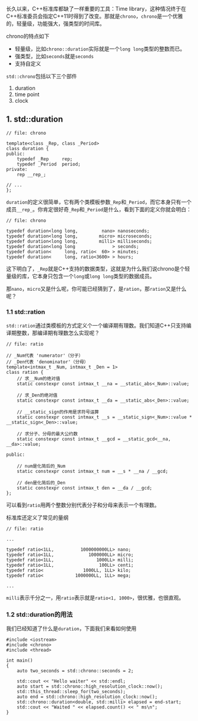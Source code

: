 

长久以来，C++标准库都缺了一样重要的工具：Time library，这种情况终于在C++标准委员会指定C++11时得到了改变。那就是`chrono`，`chrono`是一个优雅的，轻量级，功能强大，强类型的时间库。

chrono的特点如下

* 轻量级，比如`chrono::duration`实际就是一个`long long`类型的整数而已。
* 强类型，比如`seconds`就是`seconds`
* 支持自定义

`std::chrono`包括以下三个部件

1. duration
2. time point
3. clock

## 1. std::duration


```
// file: chrono

template<class _Rep, class _Period>
class duration {
public:
    typedef _Rep     rep;
    typedef _Period  period;
private:
    rep __rep_;
    
// ...
};
```

`duration`的定义很简单，它有两个类模板参数`_Rep`和`_Period`，而它本身只有一个成员`__rep_`。你肯定很好奇`_Rep`和`_Period`是什么，看到下面的定义你就会明白：

```
// file: chrono

typedef duration<long long,         nano> nanoseconds;
typedef duration<long long,        micro> microseconds;
typedef duration<long long,        milli> milliseconds;
typedef duration<long long              > seconds;
typedef duration<     long, ratio<  60> > minutes;
typedef duration<     long, ratio<3600> > hours;
```

这下明白了，`_Rep`就是C++支持的数据类型，这就是为什么我们说chrono是个轻量级的库，它本身只包含一个`long`或`long long`类型的数据成员。

那`nano`，`micro`又是什么呢，你可能已经猜到了，是`ration`，那`ration`又是什么呢？

### 1.1 std::ration

`std::ration`通过类模板的方式定义个一个编译期有理数。我们知道C++只支持编译期整数，那编译期有理数怎么实现呢？

```
// file: ratio

// _Num代表 'numerator'（分子）
// _Den代表 'denominator'（分母）
template<intmax_t _Num, intmax_t _Den = 1>
class ration {
    // 求__Num的绝对值
    static constexpr const intmax_t __na = __static_abs<_Num>::value;
    
    // 求_Den的绝对值
    static constexpr const intmax_t __da = __static_abs<_Den>::value;
    
    // __static_sign的作用是求符号运算
    static constexpr const intmax_t __s = __static_sign<_Num>::value * __static_sign<_Den>::value;
    
    // 求分子、分母的最大公约数
    static constexpr const intmax_t __gcd = __static_gcd<__na, __da>::value;
    
public:
    
    // num是化简后的_Num
    static constexpr const intmax_t num = __s * __na / __gcd;
    
    // den是化简后的_Den
    static constexpr const intmax_t den = __da / __gcd;
};
```

可以看到`ratio`用两个整数分别代表分子和分母来表示一个有理数。

标准库还定义了常见的量纲

```
// file: ratio

...

typedef ratio<1LL,          1000000000LL> nano;
typedef ratio<1LL,             1000000LL> micro;
typedef ratio<1LL,                1000LL> milli;
typedef ratio<1LL,                 100LL> centi;
typedef ratio<               1000LL, 1LL> kilo;
typedef ratio<            1000000LL, 1LL> mega;

...
```

`milli`表示千分之一，用`ratio`表示就是`ratio<1, 1000>`，很优雅，也很直观。

### 1.2 std::duration的用法

我们已经知道了什么是`duration`，下面我们来看如何使用

```
#include <iostream>
#include <chrono>
#include <thread>
 
int main()
{
    auto two_seconds = std::chrono::seconds = 2;
     
    std::cout << "Hello waiter" << std::endl;
    auto start = std::chrono::high_resolution_clock::now();
    std::this_thread::sleep_for(two_seconds);
    auto end = std::chrono::high_resolution_clock::now();
    std::chrono::duration<double, std::milli> elapsed = end-start;
    std::cout << "Waited " << elapsed.count() << " ms\n";
}
```